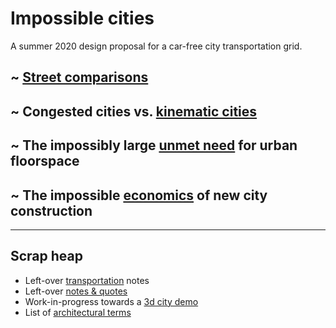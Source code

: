 
# Impossible cities

A summer 2020 design proposal for a car-free city transportation grid.

## ~ [Street comparisons](streets) 
## ~ Congested cities vs. [kinematic cities](kinematic) 
## ~ The impossibly large [unmet need](need) for urban floorspace
## ~ The impossible [economics](economics) of new city construction

---------
## Scrap heap

  * Left-over [transportation](transportation) notes
  * Left-over [notes & quotes](remainder)
  * Work-in-progress towards a [3d city demo](demo)
  * List of [architectural terms](architecture)

